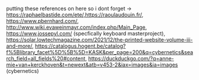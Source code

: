 putting these references on here so i dont forget ->  https://raphaelbastide.com/ete/,https://raoulaudouin.fr/, https://www.pbernhard.com/, http://www.wiki.evaweinmayr.com/index.php/Main_Page, https://www.jossepyl.com/ (specfically keyboard masterproject), https://solar.lowtechmagazine.com/2021/12/the-printed-website-volume-iii-and-more/, https://catalogus.hogent.be/catalog?f%5Blibrary_facet%5D%5B%5D=KASK&per_page=200&q=cybernetics&search_field=all_fields%20#content, https://duckduckgo.com/?q=anne-mie+van+kerckhoven&t=newext&atb=v453-2&iax=images&ia=images (cybernetics) 
